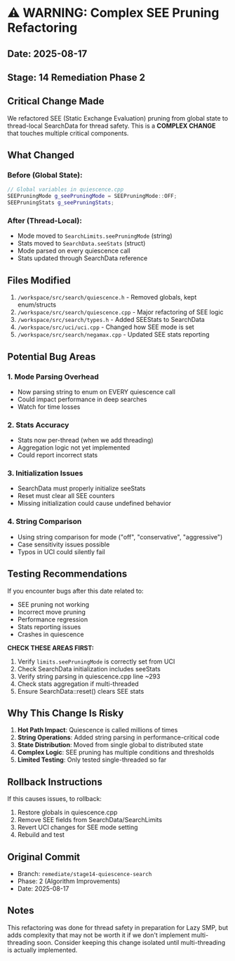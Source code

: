 # ⚠️ WARNING: Complex SEE Pruning Refactoring

## Date: 2025-08-17
## Stage: 14 Remediation Phase 2

## Critical Change Made

We refactored SEE (Static Exchange Evaluation) pruning from global state to thread-local SearchData for thread safety. This is a **COMPLEX CHANGE** that touches multiple critical components.

## What Changed

### Before (Global State):
```cpp
// Global variables in quiescence.cpp
SEEPruningMode g_seePruningMode = SEEPruningMode::OFF;
SEEPruningStats g_seePruningStats;
```

### After (Thread-Local):
- Mode moved to `SearchLimits.seePruningMode` (string)
- Stats moved to `SearchData.seeStats` (struct)
- Mode parsed on every quiescence call
- Stats updated through SearchData reference

## Files Modified

1. `/workspace/src/search/quiescence.h` - Removed globals, kept enum/structs
2. `/workspace/src/search/quiescence.cpp` - Major refactoring of SEE logic
3. `/workspace/src/search/types.h` - Added SEEStats to SearchData
4. `/workspace/src/uci/uci.cpp` - Changed how SEE mode is set
5. `/workspace/src/search/negamax.cpp` - Updated SEE stats reporting

## Potential Bug Areas

### 1. Mode Parsing Overhead
- Now parsing string to enum on EVERY quiescence call
- Could impact performance in deep searches
- Watch for time losses

### 2. Stats Accuracy
- Stats now per-thread (when we add threading)
- Aggregation logic not yet implemented
- Could report incorrect stats

### 3. Initialization Issues
- SearchData must properly initialize seeStats
- Reset must clear all SEE counters
- Missing initialization could cause undefined behavior

### 4. String Comparison
- Using string comparison for mode ("off", "conservative", "aggressive")
- Case sensitivity issues possible
- Typos in UCI could silently fail

## Testing Recommendations

If you encounter bugs after this date related to:
- SEE pruning not working
- Incorrect move pruning
- Performance regression
- Stats reporting issues
- Crashes in quiescence

**CHECK THESE AREAS FIRST:**

1. Verify `limits.seePruningMode` is correctly set from UCI
2. Check SearchData initialization includes seeStats
3. Verify string parsing in quiescence.cpp line ~293
4. Check stats aggregation if multi-threaded
5. Ensure SearchData::reset() clears SEE stats

## Why This Change Is Risky

1. **Hot Path Impact**: Quiescence is called millions of times
2. **String Operations**: Added string parsing in performance-critical code
3. **State Distribution**: Moved from single global to distributed state
4. **Complex Logic**: SEE pruning has multiple conditions and thresholds
5. **Limited Testing**: Only tested single-threaded so far

## Rollback Instructions

If this causes issues, to rollback:
1. Restore globals in quiescence.cpp
2. Remove SEE fields from SearchData/SearchLimits
3. Revert UCI changes for SEE mode setting
4. Rebuild and test

## Original Commit
- Branch: `remediate/stage14-quiescence-search`
- Phase: 2 (Algorithm Improvements)
- Date: 2025-08-17

## Notes
This refactoring was done for thread safety in preparation for Lazy SMP, but adds complexity that may not be worth it if we don't implement multi-threading soon. Consider keeping this change isolated until multi-threading is actually implemented.